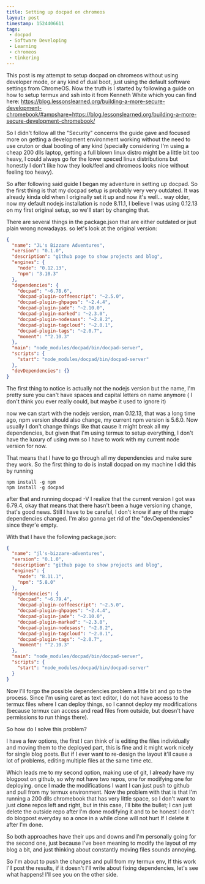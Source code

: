 ```yaml
---
title: Setting up docpad on chromeos
layout: post
timestamp: 1524406611
tags:
 - docpad
 - Software Developing
 - Learning
 - chromeos
 - tinkering
---
```


This post is my attempt to setup docpad on chromeos without using developer mode, or any kind of dual boot, just using the default software settings from ChromeOS.
Now the truth is I started by following a guide on how to setup termux and ssh into it from Kenneth White which you can find here:
https://blog.lessonslearned.org/building-a-more-secure-development-chromebook/#ampshare=https://blog.lessonslearned.org/building-a-more-secure-development-chromebook/

So I didn't follow all the "Security" concerns the guide gave and focused more on getting a development environment working without the need to use cruton or dual booting of any kind (specially considering I'm using a cheap 200 dlls laptop, getting a full blown linux distro might be a little bit too heavy, I could always go for the lower speced linux distributions but honestly I don't like how they look/feel and chromeos looks nice without feeling too heavy).


So after following said guide I began my adventure in setting up docpad. So the first thing is that my docpad setup is probably very very outdated. It was already kinda old when I originally set it up and now it's well... way older, now my default nodejs installation is node 8.11.1, I believe I was using 0.12.13 on my first original setup, so we'll start by changing that.

There are several things in the package.json that are either outdated or jsut plain wrong nowadayas. so let's look at the original version:

```json
{
  "name": "JL's Bizzare Adventures",
  "version": "0.1.0",
  "description": "github page to show projects and blog",
  "engines": {
    "node": "0.12.13",
    "npm": "3.10.3"
  },
  "dependencies": {
    "docpad": "~6.78.6",
    "docpad-plugin-coffeescript": "~2.5.0",
    "docpad-plugin-ghpages": "~2.4.4",
    "docpad-plugin-jade": "~2.10.0",
    "docpad-plugin-marked": "~2.3.0",
    "docpad-plugin-nodesass": "~2.8.2",
    "docpad-plugin-tagcloud": "~2.0.1",
    "docpad-plugin-tags": "~2.0.7",
    "moment": "^2.10.3"
  },
  "main": "node_modules/docpad/bin/docpad-server",
  "scripts": {
    "start": "node_modules/docpad/bin/docpad-server"
  },
  "devDependencies": {}
}

```

The first thing to notice is actually not the nodejs version but the name, I'm pretty sure you can't have spaces and capital letters on name anymore ( I don't think you ever really could, but maybe it used to ignore it)

now we can start with the nodejs version, man 0.12.13, that was a long time ago, npm version should also change, my current npm version is 5.6.0. Now usually I don't change things like that cause it might break all my dependencies, but given that I'm using termux to setup everything, I don't have the luxury of using nvm so I have to work with my current node version for now.

That means that I have to go through all my dependencies and make sure they work. So the first thing to do is install docpad on my machine I did this by running
 
```shell
npm install -g npm
npm install -g docpad
```

after that and running docpad -V I realize that the current version I got was 6.79.4, okay that means that there hasn't been a huge versioning change, that's good news. Still I have to be careful, I don't know if any of the majro dependencies changed. I'm also gonna get rid of the "devDependencies" since theyr'e empty.

With that I have the following package.json:

```json
{
  "name": "jl's-bizzare-adventures",
  "version": "0.1.0",
  "description": "github page to show projects and blog",
  "engines": {
    "node": "8.11.1",
    "npm": "5.8.0"
  },
  "dependencies": {
    "docpad": "~6.79.4",
    "docpad-plugin-coffeescript": "~2.5.0",
    "docpad-plugin-ghpages": "~2.4.4",
    "docpad-plugin-jade": "~2.10.0",
    "docpad-plugin-marked": "~2.3.0",
    "docpad-plugin-nodesass": "~2.8.2",
    "docpad-plugin-tagcloud": "~2.0.1",
    "docpad-plugin-tags": "~2.0.7",
    "moment": "^2.10.3"
  },
  "main": "node_modules/docpad/bin/docpad-server",
  "scripts": {
    "start": "node_modules/docpad/bin/docpad-server"
  }
}
```

Now I'll forgo the possible dependencies problem a little bit and go to the process. Since I'm using caret as text editor, I do not have access to the termux files where I can deploy things, so I cannot deploy my modifications (because termux can access and read files from outside, but doesn't have permissions to run things there).

So how do I solve this problem?

I have a few options, the first I can think of is editing the files individually and moving them to the deployed part, this is fine and it might work nicely for single blog posts. But if I ever want to re-design the layout it'll cause a lot of problems, editing multiple files at the same time etc.

Which leads me to my second option, making use of git, I already have my blogpost on github, so why not have two repos, one for modifying one for deploying. once I made the modifications I want I can just push to github and pull from my termux environment. Now the problem with that is that I'm running a 200 dlls chromebook that has very little space, so I don't want to just clone repos left and right, but in this case, I'll bite the bullet; I can just delete the outside repo after I'm done modifying it and to be honest I don't do blogpost everyday so a once in a while clone will not hurt If I delete it after I'm done.

So both approaches have their ups and downs and  I'm personally going for the second one, just because I've been meaning to modify the layout of my blog a bit, and just thinking about constantly moving files sounds annoying.

So I'm about to push the changes and pull from my termux env, If this work I'll post the results, if it doesn't I'll write about fixing dependencies, let's see what happens! I'll see you on the other side.